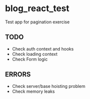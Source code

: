# blog_react_test

Test app for pagination exercise

## TODO

- Check auth context and hooks
- Check loading context
- Check Form logic

## ERRORS

- Check server/base hoisting problem
- Check memory leaks
